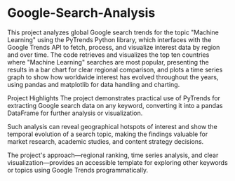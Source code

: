 # Google-Search-Analysis
This project analyzes global Google search trends for the topic "Machine Learning" using the PyTrends Python library, which interfaces with the Google Trends API to fetch, process, and visualize interest data by region and over time. The code retrieves and visualizes the top ten countries where "Machine Learning" searches are most popular, presenting the results in a bar chart for clear regional comparison, and plots a time series graph to show how worldwide interest has evolved throughout the years, using pandas and matplotlib for data handling and charting.​

Project Highlights
The project demonstrates practical use of PyTrends for extracting Google search data on any keyword, converting it into a pandas DataFrame for further analysis or visualization.​

Such analysis can reveal geographical hotspots of interest and show the temporal evolution of a search topic, making the findings valuable for market research, academic studies, and content strategy decisions.​

The project's approach—regional ranking, time series analysis, and clear visualization—provides an accessible template for exploring other keywords or topics using Google Trends programmatically.

